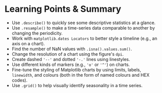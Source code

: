 # Learning Points & Summary

- Use `.describe()` to quickly see some descriptive statistics at a glance.
- Use `.resample()` to make a time-series data comparable to another by changing the periodicity.
- Work with `matplotlib.dates Locators` to better style a timeline (e.g., an axis on a chart).
- Find the number of NaN values with `.isna().values.sum()`.
- Change the resolution of a chart using the figure's `dpi`.
- Create dashed `'--'` and dotted `'-.'` lines using linestyles.
- Use different kinds of markers (e.g., `'o'` or `'^'`) on charts.
- Fine-tune the styling of Matplotlib charts by using limits, labels, `linewidth`, and colours (both in the form of named colours and HEX codes).
- Use `.grid()` to help visually identify seasonality in a time series.
